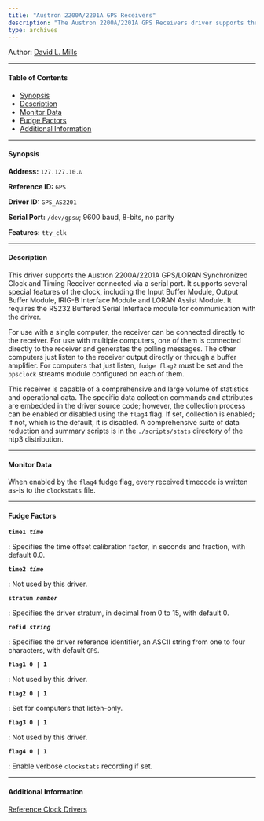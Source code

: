 ```yaml
---
title: "Austron 2200A/2201A GPS Receivers"
description: "The Austron 2200A/2201A GPS Receivers driver supports the Austron 2200A/2201A GPS/LORAN Synchronized Clock and Timing Receiver connected via a serial port. It requires the RS232 Buffered Serial Interface module for communication with the driver."
type: archives
---
```


Author: [David L. Mills](https://www.nwtime.org/tribute-to-david-l-mills/)

* * *

#### Table of Contents

*   [Synopsis](/documentation/drivers/driver10/#synopsis)
*   [Description](/documentation/drivers/driver10/#description)
*   [Monitor Data](/documentation/drivers/driver10/#monitor-data)
*   [Fudge Factors](/documentation/drivers/driver10/#fudge-factors)
*   [Additional Information](/documentation/drivers/driver10/#additional-information)

* * *

#### Synopsis

**Address:** <code>127.127.10._u_</code>

**Reference ID:** `GPS`

**Driver ID:** `GPS_AS2201`

**Serial Port:** <code>/dev/gps*u*</code>; 9600 baud, 8-bits, no parity

**Features:** `tty_clk`

* * *

#### Description

This driver supports the Austron 2200A/2201A GPS/LORAN Synchronized Clock and Timing Receiver connected via a serial port. It supports several special features of the clock, including the Input Buffer Module, Output Buffer Module, IRIG-B Interface Module and LORAN Assist Module. It requires the RS232 Buffered Serial Interface module for communication with the driver.

For use with a single computer, the receiver can be connected directly to the receiver. For use with multiple computers, one of them is connected directly to the receiver and generates the polling messages. The other computers just listen to the receiver output directly or through a buffer amplifier. For computers that just listen, `fudge flag2` must be set and the `ppsclock` streams module configured on each of them.

This receiver is capable of a comprehensive and large volume of statistics and operational data. The specific data collection commands and attributes are embedded in the driver source code; however, the collection process can be enabled or disabled using the `flag4` flag. If set, collection is enabled; if not, which is the default, it is disabled. A comprehensive suite of data reduction and summary scripts is in the `./scripts/stats` directory of the ntp3 distribution.

* * *

#### Monitor Data

When enabled by the `flag4` fudge flag, every received timecode is written as-is to the `clockstats` file.

* * *

#### Fudge Factors

<code>**time1 _time_**</code>

: Specifies the time offset calibration factor, in seconds and fraction, with default 0.0.

<code>**time2 _time_**</code>

: Not used by this driver.

<code>**stratum _number_**</code>

: Specifies the driver stratum, in decimal from 0 to 15, with default 0.

<code>**refid _string_**</code>

: Specifies the driver reference identifier, an ASCII string from one to four characters, with default `GPS`.

<code>**flag1 0 | 1**</code>

: Not used by this driver.

<code>**flag2 0 | 1**</code>

: Set for computers that listen-only.

<code>**flag3 0 | 1**</code>

: Not used by this driver.

<code>**flag4 0 | 1**</code>

: Enable verbose `clockstats` recording if set.

* * *

#### Additional Information

[Reference Clock Drivers](/documentation/4.2.8-series/refclock/)